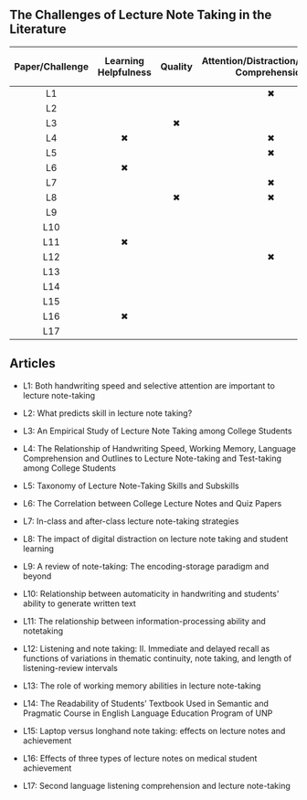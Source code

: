 
## The Challenges of Lecture Note Taking in the Literature

<div align="center">

| Paper/Challenge  | Learning Helpfulness | Quality | Attention/Distraction/Listening Comprehension | Encouragement/Quantity | Readability /Sharability | Speed | Cognitive Process/Working Memory | Language Comprehension |
|:-------------:|:-------------:|:-------------:|:-------------:|:-------------:|:-------------:|:-------------:|:-------------:|:-------------:|
| L1 |   |   | ✖ |   |   | ✖ | ✖ |   |
| L2 |   |   |   |   |   |   | ✖ | ✖ |
| L3 |   | ✖ |   |   |   | ✖ |   |   |
| L4 | ✖ |   | ✖ |   |   | ✖ |   |   |
| L5 |   |   | ✖ |   |   |   |   |   |
| L6 | ✖ |   |   |   |   |   |   |   |
| L7 |   |   | ✖ |   |   |   |   |   |
| L8 |   | ✖ | ✖ |   |   |   |   |   |
| L9 |   |   |   |   |   |   | ✖ |   |
| L10|   |   |   |   |   |   | ✖ |   |
| L11| ✖ |   |   |   |   |   | ✖ |   |
| L12|   |   | ✖ |   |   |   |   |   |
| L13|   |   |   |   |   |   | ✖ |   |
| L14|   |   |   |   | ✖ |   |   |   |
| L15|   |   |   | ✖ |   |   |   |   |
| L16| ✖ |   |   |   |   |   |   |   |
| L17|   |   |   |   |   |   |   | ✖ |


</div>

## Articles

- L1: Both handwriting speed and selective attention are important to lecture note-taking
- L2: What predicts skill in lecture note taking?
- L3: An Empirical Study of Lecture Note Taking among College Students
- L4: The Relationship of Handwriting Speed, Working Memory, Language Comprehension and Outlines to Lecture Note-taking and Test-taking among College Students
- L5: Taxonomy of Lecture Note-Taking Skills and Subskills
- L6: The Correlation between College Lecture Notes and Quiz Papers
- L7: In-class and after-class lecture note-taking strategies
- L8: The impact of digital distraction on lecture note taking and student learning
- L9: A review of note-taking: The encoding-storage paradigm and beyond
- L10: Relationship between automaticity in handwriting and students' ability to generate written text
- L11: The relationship between information-processing ability and notetaking
- L12: Listening and note taking: II. Immediate and delayed recall as functions of variations in thematic continuity, note taking, and length of listening-review intervals
- L13: The role of working memory abilities in lecture note-taking

- L14: The Readability of Students’ Textbook Used in Semantic and Pragmatic Course in English Language Education Program of UNP
- L15: Laptop versus longhand note taking: effects on lecture notes and achievement
- L16: Effects of three types of lecture notes on medical student achievement
- L17: Second language listening comprehension and lecture note-taking


